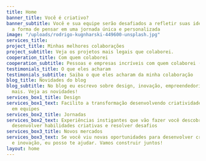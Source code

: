 ```yaml
---
title: Home
banner_title: Você é criativo?
banner_subtitle: Você e sua equipe serão desafiados a refletir suas ideias e transformar
  a forma de pensar em uma jornada única e personalizada
image: "/uploads/rodrigo-kugnharski-449600-unsplash.jpg"
services_title: 
project_title: Minhas melhores colaborações
project_subtitle: Veja os projetos mais legais que colaborei.
cooperation_title: Com quem colaborei
cooperation_subtitle: Pessoas e empresas incríveis com quem colaborei (trabalhei junto).
testimonials_title: O que eles acharam
testimonials_subtitle: Saiba o que eles acharam da minha colaboração
blog_title: Novidades do blog
blog_subtitle: No blog eu escrevo sobre design, inovação, empreendedorismo e muito
  mais. Veja as novidades!
services_box1_title: Design
services_box1_text: Facilito a transformação desenvolvendo criatividade e inovação
  em equipes
services_box2_title: Jornadas
services_box2_text: Experiências instigantes que vão fazer você descobrir novos caminhos,
  desenvolver habilidades criativas e resolver desafios
services_box3_title: Novos mercados
services_box3_text: Se você viu novas oportunidades para desenvolver criatividade
  e inovação, eu posso te ajudar. Vamos construir juntos!
layout: home
---
```


